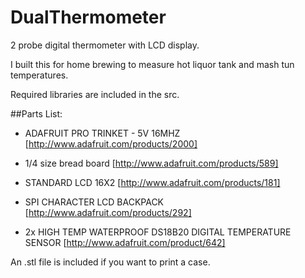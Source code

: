 # DualThermometer
2 probe digital thermometer with LCD display.

I built this for home brewing to measure hot liquor tank and mash tun temperatures.

Required libraries are included in the src. 

##Parts List:
* ADAFRUIT PRO TRINKET - 5V 16MHZ
[http://www.adafruit.com/products/2000]

* 1/4 size bread board
[http://www.adafruit.com/products/589]

* STANDARD LCD 16X2 
[http://www.adafruit.com/products/181]

* SPI CHARACTER LCD BACKPACK
[http://www.adafruit.com/products/292]

* 2x HIGH TEMP WATERPROOF DS18B20 DIGITAL TEMPERATURE SENSOR
[http://www.adafruit.com/product/642]

An .stl file is included if you want to print a case.
